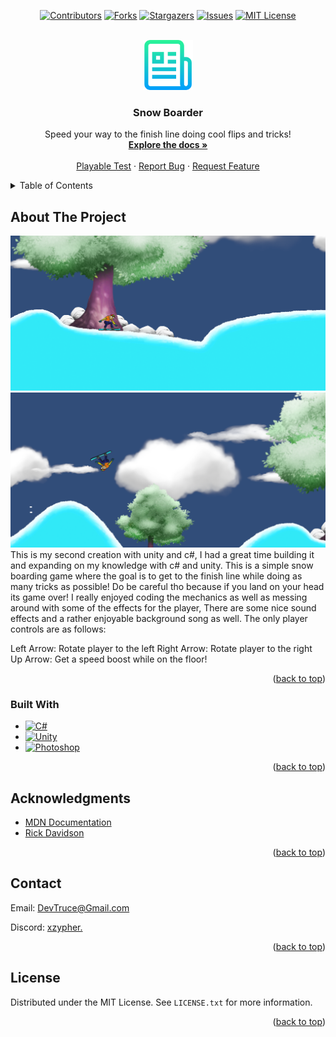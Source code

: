 <a id="readme-top"></a>

<div align="center">

[![Contributors][contributors-icon]][contributors-link]
[![Forks][forks-icon]][forks-link]
[![Stargazers][stars-icon]][stars-link]
[![Issues][issues-icon]][issues-link]
[![MIT License][license-icon]][license-link]

</div>

<!-- PROJECT LOGO -->
<br />
<div align="center">
  <a href="https://github.com/DevTruce/snow-boarder">
    <img src="logo.png" alt="Logo" width="80" height="80">
  </a>

<h3 align="center">Snow Boarder</h3>

  <p align="center">
    Speed your way to the finish line doing cool flips and tricks!
    <br />
    <a href="https://github.com/DevTruce/snow-boarder" target="_blank"><strong>Explore the docs »</strong></a>
    <br />
    <br />
    <a href="https://github.com/DevTruce/snow-boarder/releases/tag/playableTest" target="_blank">Playable Test</a>
    ·
    <a href="https://github.com/DevTruce/snow-boarder/issues" target="_blank">Report Bug</a>
    ·
    <a href="https://github.com/DevTruce/snow-boarder/issues" target="_blank">Request Feature</a>
  </p>
</div>

<!-- TABLE OF CONTENTS -->
<details>
  <summary>Table of Contents</summary>
  <ol>
    <li>
      <a href="#about-the-project">About The Project</a>
      <ul>
        <li><a href="#built-with">Built With</a></li>
      </ul>
    </li>
    <li><a href="#acknowledgments">Acknowledgments</a></li>
        <li><a href="#contact">Contact</a></li>
        <li><a href="#license">License</a></li>
  </ol>
</details>

<!-- ABOUT THE PROJECT -->

## About The Project

[![Product Name Screen Shot][product-screenshot]](product-link)
[![Product Name Screen Shot][product-screenshot2]](product-link)
This is my second creation with unity and c#, I had a great time building it and expanding on my knowledge with c# and unity. This is a simple snow boarding game where the goal is to get to the finish line while doing as many tricks as possible! Do be careful tho because if you land on your head its game over! I really enjoyed coding the mechanics as well as messing around with some of the effects for the player, There are some nice sound effects and a rather enjoyable background song as well. The only player controls are as follows:

Left Arrow: Rotate player to the left
Right Arrow: Rotate player to the right
Up Arrow: Get a speed boost while on the floor!

<p align="right">(<a href="#readme-top">back to top</a>)</p>

### Built With

- [![C#][c#-icon]][c#-link]
- [![Unity][unity-icon]][unity-link]
- [![Photoshop][photoshop-icon]][photoshop-link]

<p align="right">(<a href="#readme-top">back to top</a>)</p>

<!-- ACKNOWLEDGMENTS -->

## Acknowledgments

- [MDN Documentation](https://developer.mozilla.org/en-US/)
- [Rick Davidson](https://www.udemy.com/user/rick-davidson-5/)

<p align="right">(<a href="#readme-top">back to top</a>)</p>

<!-- CONTACT -->

## Contact

Email: [DevTruce@Gmail.com]()

Discord: [xzypher.]()

<p align="right">(<a href="#readme-top">back to top</a>)</p>

<!-- LICENSE -->

## License

Distributed under the MIT License. See `LICENSE.txt` for more information.

<p align="right">(<a href="#readme-top">back to top</a>)</p>
<!-- #### MARKDOWN LINKS & IMAGES #### -->

<!-- ## GitHub ##-->
<!-- links -->

[contributors-link]: https://github.com/DevTruce/snow-boarder/graphs/contributors
[forks-link]: https://github.com/DevTruce/snow-boarder/network/members
[stars-link]: https://github.com/DevTruce/snow-boarder/stargazers
[issues-link]: https://github.com/DevTruce/snow-boarder/issues
[license-link]: https://github.com/DevTruce/snow-boarder/blob/master/LICENSE.txt

<!-- icons -->

[contributors-icon]: https://img.shields.io/github/contributors/DevTruce/snow-boarder.svg?style=for-the-badge
[forks-icon]: https://img.shields.io/github/forks/DevTruce/snow-boarder.svg?style=for-the-badge
[stars-icon]: https://img.shields.io/github/stars/DevTruce/snow-boarder.svg?style=for-the-badge
[issues-icon]: https://img.shields.io/github/issues/DevTruce/snow-boarder.svg?style=for-the-badge
[license-icon]: https://img.shields.io/github/license/DevTruce/snow-boarder.svg?style=for-the-badge

<!-- ## Project ## -->

[product-screenshot]: screenshot.png
[product-screenshot2]: screenshot2.png
[product-link]: https://devtruce.github.io/snow-boarder/

<!-- ## Tech & Tools ## -->
<!-- links -->

[html5-link]: https://html-icon/
[css3-link]: https://css3-icon/
[sass-link]: https://sass-lang.com/
[bootstrap-link]: https://getbootstrap-icon
[javascript-link]: https://www.javascript-icon/
[reactjs-link]: https://reactjs.org/
[nextjs-link]: https://nextjs.org/
[expressjs-link]: https://expressjs-icon/
[unity-link]: https://unity.com/
[c#-link]: https://learn.microsoft.com/en-us/dotnet/csharp/
[photoshop-link]: https://www.adobe.com/ca/creativecloud/business/teams.html?sdid=B16P3W9X&mv=search&ef_id=Cj0KCQjwmvSoBhDOARIsAK6aV7hhMQs4uOWxpxUkejwSug66S2Wh-gdtMtqfNz_R-O86WE5z1dbTtwoaApvKEALw_wcB:G:s&s_kwcid=AL!3085!3!566814726438!e!!g!!photoshop!15482932272!136265044728&gad=1

<!-- icons -->

[html5-icon]: https://img.shields.io/badge/HTML5-orange?style=for-the-badge&logo=html5&logoColor=white
[css3-icon]: https://img.shields.io/badge/CSS3-blue?style=for-the-badge&logo=CSS3&logoColor=white
[sass-icon]: https://img.shields.io/badge/SASS-AA77FF?style=for-the-badge&logo=SASS&logoColor=white
[bootstrap-icon]: https://img.shields.io/badge/Bootstrap-563D7C?style=for-the-badge&logo=bootstrap&logoColor=white
[javascript-icon]: https://img.shields.io/badge/Javascript-FCE22A?style=for-the-badge&logo=javascript&logoColor=black
[reactjs-icon]: https://img.shields.io/badge/React-20232A?style=for-the-badge&logo=react&logoColor=61DAFB
[nextjs-icon]: https://img.shields.io/badge/next.js-000000?style=for-the-badge&logo=nextdotjs&logoColor=white
[expressjs-icon]: https://img.shields.io/badge/Express.js-000000?style=for-the-badge&logo=express&logoColor=white
[unity-icon]: https://img.shields.io/badge/unity-000000?style=for-the-badge&logo=unity&logoColor=white
[c#-icon]: https://img.shields.io/badge/csharp-purple?style=for-the-badge&logo=csharp&logoColor=white
[photoshop-icon]: https://img.shields.io/badge/photoshop-darkblue?style=for-the-badge&logo=adobe&logoColor=white
